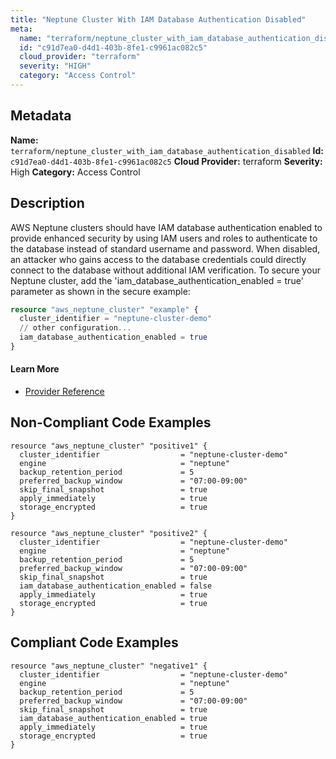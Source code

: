 ```yaml
---
title: "Neptune Cluster With IAM Database Authentication Disabled"
meta:
  name: "terraform/neptune_cluster_with_iam_database_authentication_disabled"
  id: "c91d7ea0-d4d1-403b-8fe1-c9961ac082c5"
  cloud_provider: "terraform"
  severity: "HIGH"
  category: "Access Control"
---
```

## Metadata
**Name:** `terraform/neptune_cluster_with_iam_database_authentication_disabled`
**Id:** `c91d7ea0-d4d1-403b-8fe1-c9961ac082c5`
**Cloud Provider:** terraform
**Severity:** High
**Category:** Access Control
## Description
AWS Neptune clusters should have IAM database authentication enabled to provide enhanced security by using IAM users and roles to authenticate to the database instead of standard username and password. When disabled, an attacker who gains access to the database credentials could directly connect to the database without additional IAM verification. To secure your Neptune cluster, add the 'iam_database_authentication_enabled = true' parameter as shown in the secure example:

```terraform
resource "aws_neptune_cluster" "example" {
  cluster_identifier = "neptune-cluster-demo"
  // other configuration...
  iam_database_authentication_enabled = true
}
```

#### Learn More

 - [Provider Reference](https://registry.terraform.io/providers/hashicorp/aws/latest/docs/resources/neptune_cluster#storage_encrypted)

## Non-Compliant Code Examples
```aws
resource "aws_neptune_cluster" "positive1" {
  cluster_identifier                  = "neptune-cluster-demo"
  engine                              = "neptune"
  backup_retention_period             = 5
  preferred_backup_window             = "07:00-09:00"
  skip_final_snapshot                 = true
  apply_immediately                   = true
  storage_encrypted                   = true
}

resource "aws_neptune_cluster" "positive2" {
  cluster_identifier                  = "neptune-cluster-demo"
  engine                              = "neptune"
  backup_retention_period             = 5
  preferred_backup_window             = "07:00-09:00"
  skip_final_snapshot                 = true
  iam_database_authentication_enabled = false
  apply_immediately                   = true
  storage_encrypted                   = true
}

```

## Compliant Code Examples
```aws
resource "aws_neptune_cluster" "negative1" {
  cluster_identifier                  = "neptune-cluster-demo"
  engine                              = "neptune"
  backup_retention_period             = 5
  preferred_backup_window             = "07:00-09:00"
  skip_final_snapshot                 = true
  iam_database_authentication_enabled = true
  apply_immediately                   = true
  storage_encrypted                   = true
}

```
